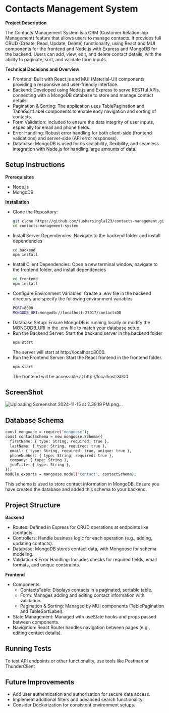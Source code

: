 # Contacts Management System


**Project Description**

The Contacts Management System is a CRM (Customer Relationship Management) feature that allows users to manage contacts. It provides full CRUD (Create, Read, Update, Delete) functionality, using React and MUI components for the frontend and Node.js with Express and MongoDB for the backend. Users can add, view, edit, and delete contact details, with the ability to paginate, sort, and validate form inputs.

**Technical Decisions and Overview**

* Frontend: Built with React.js and MUI (Material-UI) components, providing a responsive and user-friendly interface.
* Backend: Developed using Node.js and Express to serve RESTful APIs, connecting with a MongoDB database to store and manage contact details.
* Pagination & Sorting: The application uses TablePagination and TableSortLabel components to enable easy navigation and sorting of contacts.
* Form Validation: Included to ensure the data integrity of user inputs, especially for email and phone fields.
* Error Handling: Robust error handling for both client-side (frontend validations) and server-side (API error responses).
* Database: MongoDB is used for its scalability, flexibility, and seamless integration with Node.js for handling large amounts of data.

## Setup Instructions

**Prerequisites**
* Node.js
* MongoDB

**Installation**
* Clone the Repository:
     ```bash
     git clone https://github.com/tusharsingla123/contacts-management.git
     cd contacts-management-system
     ```
* Install Server Dependencies: Navigate to the backend folder and install dependencies
  ```bash
  cd backend
  npm install
  ```
* Install Client Dependencies: Open a new terminal window, navigate to the frontend folder, and install dependencies
  ```bash
  cd frontend
  npm install
  ```
* Configure Environment Variables: Create a .env file in the backend directory and specify the following environment variables
  ```bash
  PORT=8000
  MONGODB_URI=mongodb://localhost:27017/contactsDB
  ```
* Database Setup: Ensure MongoDB is running locally or modify the MONGODB_URI in the .env file to match your database setup.
* Run the Backend Server: Start the backend server in the backend folder
  ```bash
  npm start
  ```
   The server will start at http://localhost:8000.
* Run the Frontend Server: Start the React frontend in the frontend folder.
  ```bash
  npm start
  ```
   The frontend will be accessible at http://localhost:3000.

## ScreenShot

![Uploading Screenshot 2024-11-15 at 2.39.19 PM.png…]()

## Database Schema

``` bash
const mongoose = require("mongoose");
const contactSchema = new mongoose.Schema({
  firstName: { type: String, required: true },
  lastName: { type: String, required: true },
  email: { type: String, required: true, unique: true },
  phoneNumber: { type: String, required: true },
  company: { type: String },
  jobTitle: { type: String },
});
module.exports = mongoose.model("Contact", contactSchema);
```

  This schema is used to store contact information in MongoDB. Ensure you have created the database and added this schema to your backend.


## Project Structure

**Backend**
* Routes: Defined in Express for CRUD operations at endpoints like /contacts.
* Controllers: Handle business logic for each operation (e.g., adding, updating contacts).
* Database: MongoDB stores contact data, with Mongoose for schema modeling.
* Validation & Error Handling: Includes checks for required fields, email formats, and unique constraints.

**Frontend**
* Components:
    * ContactsTable: Displays contacts in a paginated, sortable table.
    * Form: Manages adding and editing contact information with validation.
    * Pagination & Sorting: Managed by MUI components (TablePagination and TableSortLabel).
* State Management: Managed with useState hooks and props passed between components.
* Navigation: React Router handles navigation between pages (e.g., editing contact details).

## Running Tests
To test API endpoints or other functionality, use tools like Postman or ThunderClient

## Future Improvements
* Add user authentication and authorization for secure data access.
* Implement additional filters and advanced search functionality.
* Consider Dockerization for consistent environment setups.



